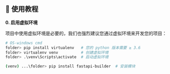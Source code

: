 
## 🚀 使用教程

**0. 启用虚拟环境**

项目中使用虚拟环境是必要的，我们也强烈建议您通过虚拟环境来开发您的项目：

```sh
# OS-windows cmd
folder> pip install virtualenv   # 您的 python 版本需要 ≥ 3.6
folder> virtualenv venv          # 创建虚拟环境
folder> .\venv\Scripts\activate  # 启动虚拟环境

(venv) ...\folder> pip install fastapi-builder  # 安装模块
```